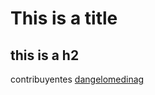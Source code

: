 # This is a title
## this is a h2
contribuyentes [dangelomedinag](https://github.com/dangelomedinag)
